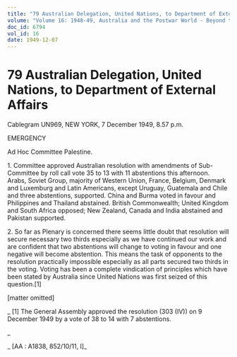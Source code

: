 ```yaml
---
title: "79 Australian Delegation, United Nations, to Department of External Affairs"
volume: "Volume 16: 1948-49, Australia and the Postwar World - Beyond the Region"
doc_id: 6794
vol_id: 16
date: 1949-12-07
---
```


# 79 Australian Delegation, United Nations, to Department of External Affairs

Cablegram UN969, NEW YORK, 7 December 1949, 8.57 p.m.

EMERGENCY

Ad Hoc Committee Palestine.

1\. Committee approved Australian resolution with amendments of Sub-Committee by roll call vote 35 to 13 with 11 abstentions this afternoon. Arabs, Soviet Group, majority of Western Union, France, Belgium, Denmark and Luxemburg and Latin Americans, except Uruguay, Guatemala and Chile and three abstentions, supported. China and Burma voted in favour and Philippines and Thailand abstained. British Commonwealth; United Kingdom and South Africa opposed; New Zealand, Canada and India abstained and Pakistan supported.

2\. So far as Plenary is concerned there seems little doubt that resolution will secure necessary two thirds especially as we have continued our work and are confident that two abstentions will change to voting in favour and one negative will become abstention. This means the task of opponents to the resolution practically impossible especially as all parts secured two thirds in the voting. Voting has been a complete vindication of principles which have been stated by Australia since United Nations was first seized of this question.[1]

[matter omitted]

_ [1] The General Assembly approved the resolution (303 (IV)) on 9 December 1949 by a vote of 38 to 14 with 7 abstentions.

_

_ [AA : A1838, 852/10/11, I]_
